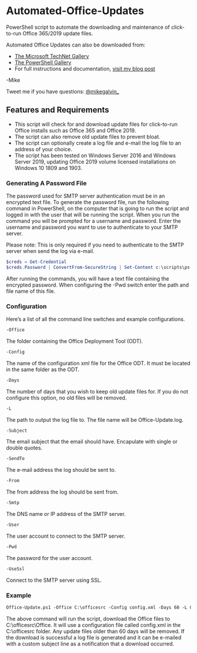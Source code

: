 # Automated-Office-Updates

PowerShell script to automate the downloading and maintenance of click-to-run Office 365/2019 update files.

Automated Office Updates can also be downloaded from:

* [The Microsoft TechNet Gallery](https://gallery.technet.microsoft.com/Automated-Office-Updates-4fef21d3?redir=0)
* [The PowerShell Gallery](https://www.powershellgallery.com/packages/Office-Update/1.0)
* For full instructions and documentation, [visit my blog post](https://gal.vin/2019/06/16/automated-office-updates/)

-Mike

Tweet me if you have questions: [@mikegalvin_](https://twitter.com/mikegalvin_)

## Features and Requirements

* This script will check for and download update files for click-to-run Office installs such as Office 365 and Office 2019.
* The script can also remove old update files to prevent bloat.
* The script can optionally create a log file and e-mail the log file to an address of your choice.
* The script has been tested on Windows Server 2016 and Windows Server 2019, updating Office 2019 volume licensed installations on Windows 10 1809 and 1903.

### Generating A Password File

The password used for SMTP server authentication must be in an encrypted text file. To generate the password file, run the following command in PowerShell, on the computer that is going to run the script and logged in with the user that will be running the script. When you run the command you will be prompted for a username and password. Enter the username and password you want to use to authenticate to your SMTP server.

Please note: This is only required if you need to authenticate to the SMTP server when send the log via e-mail.

``` powershell
$creds = Get-Credential
$creds.Password | ConvertFrom-SecureString | Set-Content c:\scripts\ps-script-pwd.txt
```

After running the commands, you will have a text file containing the encrypted password. When configuring the -Pwd switch enter the path and file name of this file.

### Configuration

Here’s a list of all the command line switches and example configurations.

``` txt
-Office
```

The folder containing the Office Deployment Tool (ODT).

``` txt
-Config
```

The name of the configuration xml file for the Office ODT. It must be located in the same folder as the ODT.

``` txt
-Days
```

The number of days that you wish to keep old update files for. If you do not configure this option, no old files will be removed.

``` txt
-L
```

The path to output the log file to. The file name will be Office-Update.log.

``` txt
-Subject
```

The email subject that the email should have. Encapulate with single or double quotes.

``` txt
-SendTo
```

The e-mail address the log should be sent to.

``` txt
-From
```

The from address the log should be sent from.

``` txt
-Smtp
```

The DNS name or IP address of the SMTP server.

``` txt
-User
```

The user account to connect to the SMTP server.

``` txt
-Pwd
```

The password for the user account.

``` txt
-UseSsl
```

Connect to the SMTP server using SSL.

### Example

``` txt
Office-Update.ps1 -Office C:\officesrc -Config config.xml -Days 60 -L C:\scripts\logs -Subject 'Server: Office Update' -SendTo me@contoso.com -From Office-Update@contoso.com -Smtp exch01.contoso.com -User me@contoso.com -Pwd P@ssw0rd -UseSsl
```

The above command will run the script, download the Office files to C:\officesrc\Office. It will use a configuration file called config.xml in the C:\officesrc folder. Any update files older than 60 days will be removed. If the download is successful a log file is generated and it can be e-mailed with a custom subject line as a notification that a download occurred.
